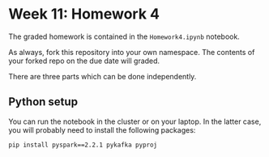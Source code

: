 # Week 11: Homework 4

The graded homework is contained in the `Homework4.ipynb` notebook.

As always, fork this repository into your own namespace. The contents of your
forked repo on the due date will graded.

There are three parts which can be done independently.

## Python setup

You can run the notebook in the cluster or on your laptop. In the latter case,
you will probably need to install the following packages:

```bash
pip install pyspark==2.2.1 pykafka pyproj
```
